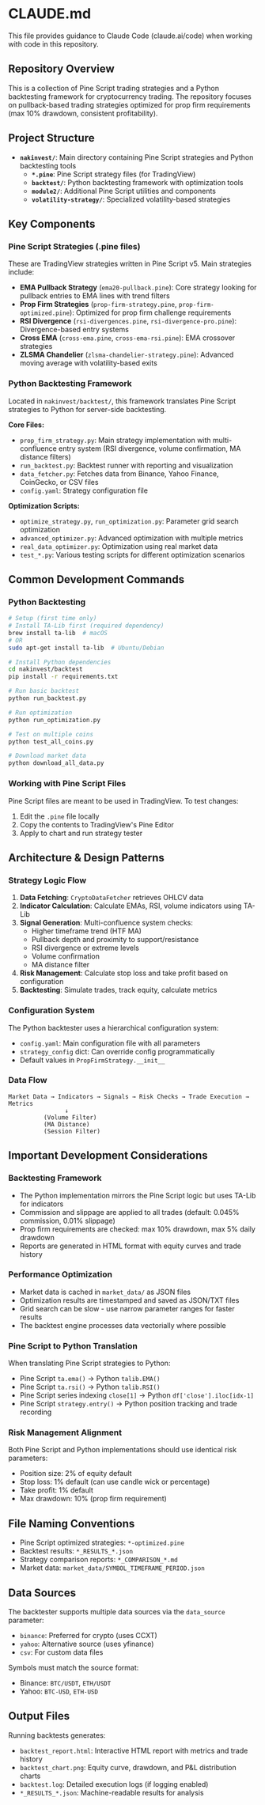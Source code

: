 # CLAUDE.md

This file provides guidance to Claude Code (claude.ai/code) when working with code in this repository.

## Repository Overview

This is a collection of Pine Script trading strategies and a Python backtesting framework for cryptocurrency trading. The repository focuses on pullback-based trading strategies optimized for prop firm requirements (max 10% drawdown, consistent profitability).

## Project Structure

- **`nakinvest/`**: Main directory containing Pine Script strategies and Python backtesting tools
  - **`*.pine`**: Pine Script strategy files (for TradingView)
  - **`backtest/`**: Python backtesting framework with optimization tools
  - **`module2/`**: Additional Pine Script utilities and components
  - **`volatility-strategy/`**: Specialized volatility-based strategies

## Key Components

### Pine Script Strategies (.pine files)

These are TradingView strategies written in Pine Script v5. Main strategies include:

- **EMA Pullback Strategy** (`ema20-pullback.pine`): Core strategy looking for pullback entries to EMA lines with trend filters
- **Prop Firm Strategies** (`prop-firm-strategy.pine`, `prop-firm-optimized.pine`): Optimized for prop firm challenge requirements
- **RSI Divergence** (`rsi-divergences.pine`, `rsi-divergence-pro.pine`): Divergence-based entry systems
- **Cross EMA** (`cross-ema.pine`, `cross-ema-rsi.pine`): EMA crossover strategies
- **ZLSMA Chandelier** (`zlsma-chandelier-strategy.pine`): Advanced moving average with volatility-based exits

### Python Backtesting Framework

Located in `nakinvest/backtest/`, this framework translates Pine Script strategies to Python for server-side backtesting.

**Core Files:**
- `prop_firm_strategy.py`: Main strategy implementation with multi-confluence entry system (RSI divergence, volume confirmation, MA distance filters)
- `run_backtest.py`: Backtest runner with reporting and visualization
- `data_fetcher.py`: Fetches data from Binance, Yahoo Finance, CoinGecko, or CSV files
- `config.yaml`: Strategy configuration file

**Optimization Scripts:**
- `optimize_strategy.py`, `run_optimization.py`: Parameter grid search optimization
- `advanced_optimizer.py`: Advanced optimization with multiple metrics
- `real_data_optimizer.py`: Optimization using real market data
- `test_*.py`: Various testing scripts for different optimization scenarios

## Common Development Commands

### Python Backtesting

```bash
# Setup (first time only)
# Install TA-Lib first (required dependency)
brew install ta-lib  # macOS
# OR
sudo apt-get install ta-lib  # Ubuntu/Debian

# Install Python dependencies
cd nakinvest/backtest
pip install -r requirements.txt

# Run basic backtest
python run_backtest.py

# Run optimization
python run_optimization.py

# Test on multiple coins
python test_all_coins.py

# Download market data
python download_all_data.py
```

### Working with Pine Script Files

Pine Script files are meant to be used in TradingView. To test changes:
1. Edit the `.pine` file locally
2. Copy the contents to TradingView's Pine Editor
3. Apply to chart and run strategy tester

## Architecture & Design Patterns

### Strategy Logic Flow

1. **Data Fetching**: `CryptoDataFetcher` retrieves OHLCV data
2. **Indicator Calculation**: Calculate EMAs, RSI, volume indicators using TA-Lib
3. **Signal Generation**: Multi-confluence system checks:
   - Higher timeframe trend (HTF MA)
   - Pullback depth and proximity to support/resistance
   - RSI divergence or extreme levels
   - Volume confirmation
   - MA distance filter
4. **Risk Management**: Calculate stop loss and take profit based on configuration
5. **Backtesting**: Simulate trades, track equity, calculate metrics

### Configuration System

The Python backtester uses a hierarchical configuration system:
- `config.yaml`: Main configuration file with all parameters
- `strategy_config` dict: Can override config programmatically
- Default values in `PropFirmStrategy.__init__`

### Data Flow

```
Market Data → Indicators → Signals → Risk Checks → Trade Execution → Metrics
                ↓
          (Volume Filter)
          (MA Distance)
          (Session Filter)
```

## Important Development Considerations

### Backtesting Framework

- The Python implementation mirrors the Pine Script logic but uses TA-Lib for indicators
- Commission and slippage are applied to all trades (default: 0.045% commission, 0.01% slippage)
- Prop firm requirements are checked: max 10% drawdown, max 5% daily drawdown
- Reports are generated in HTML format with equity curves and trade history

### Performance Optimization

- Market data is cached in `market_data/` as JSON files
- Optimization results are timestamped and saved as JSON/TXT files
- Grid search can be slow - use narrow parameter ranges for faster results
- The backtest engine processes data vectorially where possible

### Pine Script to Python Translation

When translating Pine Script strategies to Python:
- Pine Script `ta.ema()` → Python `talib.EMA()`
- Pine Script `ta.rsi()` → Python `talib.RSI()`
- Pine Script series indexing `close[1]` → Python `df['close'].iloc[idx-1]`
- Pine Script `strategy.entry()` → Python position tracking and trade recording

### Risk Management Alignment

Both Pine Script and Python implementations should use identical risk parameters:
- Position size: 2% of equity default
- Stop loss: 1% default (can use candle wick or percentage)
- Take profit: 1% default
- Max drawdown: 10% (prop firm requirement)

## File Naming Conventions

- Pine Script optimized strategies: `*-optimized.pine`
- Backtest results: `*_RESULTS_*.json`
- Strategy comparison reports: `*_COMPARISON_*.md`
- Market data: `market_data/SYMBOL_TIMEFRAME_PERIOD.json`

## Data Sources

The backtester supports multiple data sources via the `data_source` parameter:
- `binance`: Preferred for crypto (uses CCXT)
- `yahoo`: Alternative source (uses yfinance)
- `csv`: For custom data files

Symbols must match the source format:
- Binance: `BTC/USDT`, `ETH/USDT`
- Yahoo: `BTC-USD`, `ETH-USD`

## Output Files

Running backtests generates:
- `backtest_report.html`: Interactive HTML report with metrics and trade history
- `backtest_chart.png`: Equity curve, drawdown, and P&L distribution charts
- `backtest.log`: Detailed execution logs (if logging enabled)
- `*_RESULTS_*.json`: Machine-readable results for analysis
